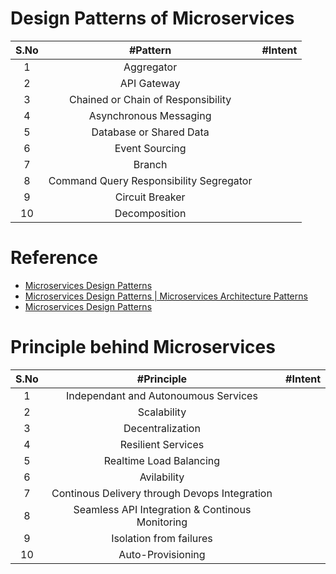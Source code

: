 # Design Patterns of Microservices
|S.No | #Pattern  | #Intent |
| :---: | :---: | :---: |
|1 | Aggregator |  |
| 2| API Gateway |  |
|3 | Chained or Chain of Responsibility |  |
| 4| Asynchronous Messaging |  |
| 5| Database or Shared Data |  |
|6 | Event Sourcing |  |
| 7| Branch |  |
| 8| Command Query Responsibility Segregator |  |
|9 | Circuit Breaker |  |
|10 | Decomposition |  |



# Reference
* [Microservices Design Patterns](https://www.edureka.co/blog/microservices-design-patterns#DesignPatternsofMicroservices)
* [Microservices Design Patterns | Microservices Architecture Patterns](https://www.youtube.com/watch?v=xuH81XGWeGQ)
* [Microservices Design Patterns](https://www.youtube.com/watch?v=xuH81XGWeGQ)

# Principle behind Microservices
|S.No | #Principle  | #Intent |
| :---: | :---: | :---: |
|1 | Independant and Autonoumous Services |  |
|2 | Scalability |   |
| 3| Decentralization |  |
| 4| Resilient Services |   |
| 5| Realtime Load Balancing |  |
|6 | Avilability |  |
| 7| Continous Delivery through Devops Integration |  |
|8 | Seamless API Integration & Continous Monitoring |  |
| 9| Isolation from failures  | | 
| 10| Auto-Provisioning | |
